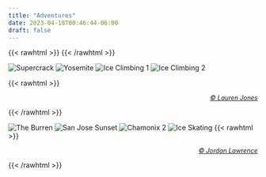 ```yaml
---
title: "Adventures"
date: 2023-04-18T00:46:44-06:00
draft: false
---
```


{{< rawhtml >}}
    <style>
        .content {
            margin-top: -3rem}
    </style>
{{< /rawhtml >}}

![Supercrack](/images/supercrack2.jpeg)
![Yosemite](/images/yosemite.jpg) 
![Ice Climbing 1](/images/ice_landscape.jpg)
![Ice Climbing 2](/images/professors.jpg)

{{< rawhtml >}}
    <p style="color: #808B96; text-align: right; font-size:90%">
        <i> <a href="https://www.instagram.com/laurenshereejones/">© Lauren Jones</a> </i>
    </p>
{{< /rawhtml >}}

![The Burren](/images/burren.jpg)
![San Jose Sunset](/images/san_jose.jpg)
![Chamonix 2](/images/chamonix_2.jpg)
![Ice Skating](/images/ice_skating.jpg)
{{< rawhtml >}}
    <p style="color: #808B96; text-align: right; font-size:90%">
        <i> <a href="https://www.instagram.com/jordannlawrencee/">© Jordan Lawrence</a> </i>
    </p>
{{< /rawhtml >}}
